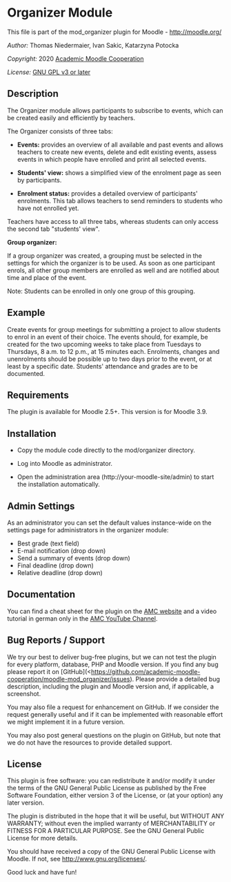 Organizer Module
================

This file is part of the mod_organizer plugin for Moodle - <http://moodle.org/>

*Author:*    Thomas Niedermaier, Ivan Sakic, Katarzyna Potocka

*Copyright:* 2020 [Academic Moodle Cooperation](http://www.academic-moodle-cooperation.org)

*License:*   [GNU GPL v3 or later](http://www.gnu.org/copyleft/gpl.html)


Description
-----------

The Organizer module allows participants to subscribe to events, which can be created easily and
efficiently by teachers.

The Organizer consists of three tabs:

* **Events:** provides an overview of all available and past events and allows teachers to create
  new events, delete and edit existing events, assess events in which people have enrolled and
  print all selected events.

* **Students' view:** shows a simplified view of the enrolment page as seen by participants.

* **Enrolment status:** provides a detailed overview of participants' enrolments. This tab allows
  teachers to send reminders to students who have not enrolled yet.

Teachers have access to all three tabs, whereas students can only access the second tab "students'
view".

**Group organizer:**

If a group organizer was created, a grouping must be selected in the settings for which the
organizer is to be used. As soon as one participant enrols, all other group members are enrolled as
well and are notified about time and place of the event.

Note: Students can be enrolled in only one group of this grouping.


Example
-------

Create events for group meetings for submitting a project to allow students to enrol in an event of
their choice. The events should, for example, be created for the two upcoming weeks to take place
from Tuesdays to Thursdays, 8 a.m. to 12 p.m., at 15 minutes each. Enrolments, changes and
unenrolments should be possible up to two days prior to the event, or at least by a specific date.
Students' attendance and grades are to be documented.


Requirements
------------

The plugin is available for Moodle 2.5+. This version is for Moodle 3.9.


Installation
------------

* Copy the module code directly to the mod/organizer directory.

* Log into Moodle as administrator.

* Open the administration area (http://your-moodle-site/admin) to start the installation
  automatically.


Admin Settings
--------------

As an administrator you can set the default values instance-wide on the settings page for
administrators in the organizer module:

* Best grade (text field)
* E-mail notification (drop down)
* Send a summary of events (drop down)
* Final deadline (drop down)
* Relative deadline (drop down)


Documentation
-------------

You can find a cheat sheet for the plugin on the [AMC
website](https://www.academic-moodle-cooperation.org/en/module/organizer/) and a video tutorial in
german only in the [AMC YouTube Channel](https://www.youtube.com/c/AMCAcademicMoodleCooperation).


Bug Reports / Support
---------------------

We try our best to deliver bug-free plugins, but we can not test the plugin for every platform,
database, PHP and Moodle version. If you find any bug please report it on
[GitHub](<https://github.com/academic-moodle-cooperation/moodle-mod_organizer/issues). Please
provide a detailed bug description, including the plugin and Moodle version and, if applicable, a
screenshot.

You may also file a request for enhancement on GitHub. If we consider the request generally useful
and if it can be implemented with reasonable effort we might implement it in a future version.

You may also post general questions on the plugin on GitHub, but note that we do not have the
resources to provide detailed support.


License
-------

This plugin is free software: you can redistribute it and/or modify it under the terms of the GNU
General Public License as published by the Free Software Foundation, either version 3 of the
License, or (at your option) any later version.

The plugin is distributed in the hope that it will be useful, but WITHOUT ANY WARRANTY; without
even the implied warranty of MERCHANTABILITY or FITNESS FOR A PARTICULAR PURPOSE. See the GNU
General Public License for more details.

You should have received a copy of the GNU General Public License with Moodle. If not, see
<http://www.gnu.org/licenses/>.


Good luck and have fun!
